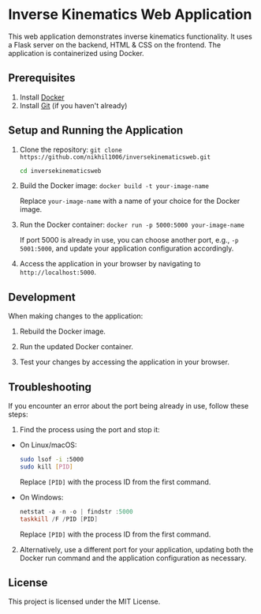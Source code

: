 # Inverse Kinematics Web Application

This web application demonstrates inverse kinematics functionality. It uses a Flask server on the backend, HTML & CSS on the frontend. The application is containerized using Docker.

## Prerequisites

1. Install [Docker](https://www.docker.com/get-started)
2. Install [Git](https://git-scm.com/book/en/v2/Getting-Started-Installing-Git) (if you haven't already)

## Setup and Running the Application

1. Clone the repository: `git clone https://github.com/nikhil1006/inversekinematicsweb.git`

    ```bash
    cd inversekinematicsweb
    ```
2. Build the Docker image: `docker build -t your-image-name`

    Replace `your-image-name` with a name of your choice for the Docker image.

3. Run the Docker container: `docker run -p 5000:5000 your-image-name`

    If port 5000 is already in use, you can choose another port, e.g., `-p 5001:5000`, and update your application configuration accordingly.

4. Access the application in your browser by navigating to `http://localhost:5000`.

## Development

When making changes to the application:

1. Rebuild the Docker image.

2. Run the updated Docker container.

3. Test your changes by accessing the application in your browser.

## Troubleshooting

If you encounter an error about the port being already in use, follow these steps:

1. Find the process using the port and stop it:

- On Linux/macOS:

  ```bash
  sudo lsof -i :5000
  sudo kill [PID]
  ```

  Replace `[PID]` with the process ID from the first command.

- On Windows:

  ```powershell
  netstat -a -n -o | findstr :5000
  taskkill /F /PID [PID]
  ```

  Replace `[PID]` with the process ID from the first command.

2. Alternatively, use a different port for your application, updating both the Docker run command and the application configuration as necessary.

## License

This project is licensed under the MIT License.










